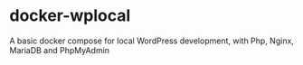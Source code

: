# docker-wplocal

A basic docker compose for local WordPress development, with Php, Nginx, MariaDB and PhpMyAdmin

